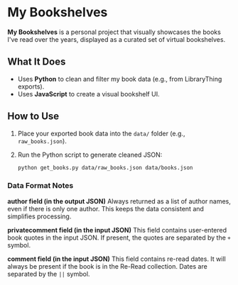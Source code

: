 # My Bookshelves

**My Bookshelves** is a personal project that visually showcases the books I've read over the years, displayed as a curated set of virtual bookshelves.

## What It Does

- Uses **Python** to clean and filter my book data (e.g., from LibraryThing exports).
- Uses **JavaScript** to create a visual bookshelf UI.

## How to Use

1. Place your exported book data into the `data/` folder (e.g., `raw_books.json`).
2. Run the Python script to generate cleaned JSON:

   ```bash
   python get_books.py data/raw_books.json data/books.json
   ```

### Data Format Notes

**author field (in the output JSON)**
Always returned as a list of author names, even if there is only one author. This keeps the data consistent and simplifies processing.

**privatecomment field (in the input JSON)**
This field contains user-entered book quotes in the input JSON. If present, the quotes are separated by the `+` symbol.

**comment field (in the input JSON)**
This field contains re-read dates. It will always be present if the book is in the Re-Read collection. Dates are separated by the `||` symbol.
